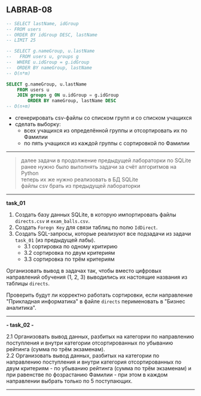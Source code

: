 ## LABRAB-08  

```sql
-- SELECT lastName, idGroup
-- FROM users
-- ORDER BY idGroup DESC, lastName 
-- LIMIT 25

-- SELECT g.nameGroup, u.lastName
--   FROM users u, groups g
--  WHERE u.idGroup = g.idGroup
--  ORDER BY nameGroup, lastName 
-- O(n*m)

SELECT g.nameGroup, u.lastName
	FROM users u 
	JOIN groups g ON u.idGroup = g.idGroup
		ORDER BY nameGroup, lastName DESC
-- O(n+m)
```


- сгенерировать csv-файлы со списком групп и со списком учащихся  
- сделать выборку:
  - всех учащихся из определённой группы и отсортировать их по Фамилии  
  - по пять учащихся из каждой группы с сортировкой по Фамилии  
  
---  
  
> далее задачи в продолжение предыдущей лабораторки по SQLite  
> ранее нужно было выполнять задачи за счёт алгоритмов на Python  
> теперь их же нужно реализовать в БД SQLite  
> файлы csv брать из предыдущей лабораторки  

---  

**task_01**  

1. Создать базу данных SQLite, в которую импортировать файлы `directs.csv` и `exam_balls.csv`.  
2. Создать `Foregn Key` для связи таблиц по полю `IdDirect`.  
3. Создать SQL-запросы, которые реализуют все подзадачи из задачи `task_01` (из предыдущей лабы).  
   - 3.1 сортировка по одному критирию  
   - 3.2 сортировка по двум критериям  
   - 3.3 сортировка по трём критериям  

Организовать вывод в задачах так, чтобы вместо цифровых направлений обучения (1, 2, 3) выводились их настоящие названия из таблицы `directs`.  

Проверить будут ли корректно работать сортировки, если направление "Прикладная информатика" в файле `directs` перименовать в "Бизнес аналитика".  

---  

**- task_02 -**  

2.1 Организовать вывод данных, разбитых на категории по направлению поступления и внутри категории отсортированных по убыванию рейтинга (сумма по трём экзаменам).  
2.2 Организовать вывод данных, разбитых на категории по направлению поступления и внутри категория отсортированных по двум критериям - по убыванию рейтинга (сумма по трём экзаменам) и при равенстве по фозрастанию Фамилии - при этом в каждом направлении выбрать только по 5 поступающих.  

---  
